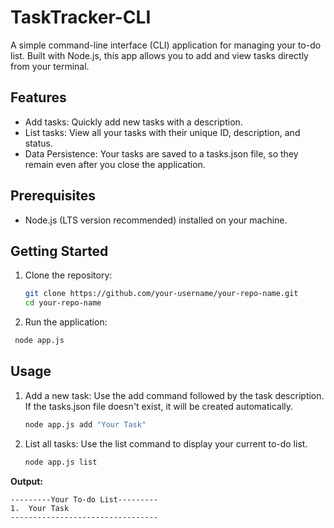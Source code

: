 # TaskTracker-CLI
A simple command-line interface (CLI) application for managing your to-do list. Built with Node.js, this app allows you to add and view tasks directly from your terminal.
## Features
- Add tasks: Quickly add new tasks with a description.
- List tasks: View all your tasks with their unique ID, description, and status.
- Data Persistence: Your tasks are saved to a tasks.json file, so they remain even after you close the application.

## Prerequisites
- Node.js (LTS version recommended) installed on your machine.

## Getting Started
1. Clone the repository:
   ```Bash
   git clone https://github.com/your-username/your-repo-name.git
   cd your-repo-name
2. Run the application:
  ```Bash
   node app.js
   ```
## Usage
1. Add a new task:
   Use the add command followed by the task description. If the tasks.json file doesn't exist, it will be created automatically.
   ```Bash
   node app.js add "Your Task"
2. List all tasks:
   Use the list command to display your current to-do list.
   ```Bash
   node app.js list

**Output:**
```
---------Your To-do List---------
1.  Your Task
---------------------------------
